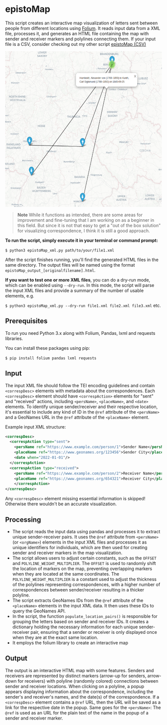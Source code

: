 # epistoMap

This script creates an interactive map visualization of letters sent between people from different locations using [Folium](https://python-visualization.github.io/folium/). It reads input data from a XML file, processes it, and generates an HTML file containing the map with sender and receiver markers and polylines connecting them. If your input file is a CSV, consider checking out my other script [epistoMap (CSV)](https://github.com/sgoettel/epistoMap_csv)

<img src="/image/epistomap_humboldt.png" alt="Output of the example XML, edition humboldt digital" width="600" height="500">

>**Note** While it functions as intended, there are some areas for improvement and fine-tuning that I am working on as a beginner in this field. But since it is not that easy to get a "out of the box solution" for visualizing correspondence, I think it is still a good approach.

**To run the script, simply execute it in your terminal or command prompt:**

`$ python3 epistoMap_xml.py path/to/your/file1.xml` 

After the script finishes running, you'll find the generated HTML files in the same directory. The output files will be named using the format `epistoMap_output_[originalfilename].html`.

**If you want to test one or more XML files**, you can do a dry-run mode, which can be enabled using `--dry-run`. In this mode, the script will parse the input XML files and provide a summary of the number of usable <correspDesc> elements, e.g.

`$ python3 epistoMap_xml.py --dry-run file1.xml file2.xml file3.xml` etc.

## Prerequisites

To run you need Python 3.x along with Folium, Pandas, lxml and requests libraries.

You can install these packages using pip:

`$ pip install folium pandas lxml requests` 

## Input


The input XML file should follow the TEI encoding guidelines and contain `<correspDesc>` elements with metadata about the correspondences. Each `<correspDesc>` element should have `<correspAction>` elements for "sent" and "received" actions, including `<persName>`, `<placeName>`, and `<date>` elements. To identify unique sender/receiver and their respective location, it's essential to include any kind of ID in the `@ref` attribute of the `<persName>` and a GeoNames URL in the `@ref` attribute of the `<placeName>` element.

Example input XML structure:

~~~xml
<correspDesc>
  <correspAction type="sent">
    <persName ref="https://www.example.com/person/1">Sender Name</persName>
    <placeName ref="https://www.geonames.org/123456">Sender City</placeName>
    <date when="2022-01-01"/>
  </correspAction>
  <correspAction type="received">
    <persName ref="https://www.example.com/person/2">Receiver Name</persName>
    <placeName ref="https://www.geonames.org/654321">Receiver City</placeName>
    </correspAction>
</correspDesc>
~~~

Any `<correspDesc>` element missing essential information is skipped! Otherwise there wouldn't be an accurate visualization.

## Processing

- The script reads the input data using pandas and processes it to extract unique sender-receiver pairs. It uses the `@ref` attribute from `<persName>` (or `<orgName>`) elements in the input XML files and processes it as unique identifiers for individuals, which are then used for creating sender and receiver markers in the map visualization.
- The script allows users to adjust certain constants, such as the `OFFSET` and `POLYLINE_WEIGHT_MULTIPLIER`. The `OFFSET` is used to randomly shift the location of markers on the map, preventing overlapping markers when they are located at the same coordinates. The `POLYLINE_WEIGHT_MULTIPLIER` is a constant used to adjust the thickness of the polylines representing correspondences, with a higher number of correspondences between sender/receiver resulting in a thicker polyline.
- The script extracts GeoNames IDs from the `@ref` attribute of the `<placeName>` elements in the input XML data. It then uses these IDs to query the GeoNames API.
- In the script, the function `populate_location_pairs()` is responsible for grouping the letters based on sender and receiver IDs. It creates a dictionary holding the necessary information for each unique sender-receiver pair, ensuring that a sender or receiver is only displayed once when they are at the exact same location.
- It employs the folium library to create an interactive map

## Output

The output is an interactive HTML map with some features. Senders and receivers are represented by distinct markers (arrow-up for senders, arrow-down for receivers) with polyline (randomly colored) connections between sender and receiver locations. When clicking on a polyline, a popup appears displaying information about the correspondence, including the sender's and receiver's names, and the date(s) of the correspondence. If a `<correspDesc>` element contains a `@ref` URL, then the URL will be saved as a link for the respective date in the popup. Same goes for the `<persName>`: The `@ref` is used as an URL for the plain text of the name in the popup of a sender and receiver marker.
